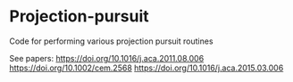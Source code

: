 # Projection-pursuit
Code for performing various projection pursuit routines

See papers:
https://doi.org/10.1016/j.aca.2011.08.006
https://doi.org/10.1002/cem.2568
https://doi.org/10.1016/j.aca.2015.03.006
